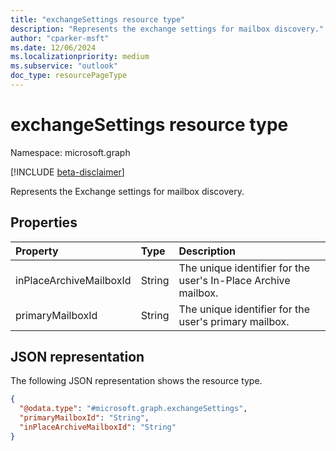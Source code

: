 ```yaml
---
title: "exchangeSettings resource type"
description: "Represents the exchange settings for mailbox discovery."
author: "cparker-msft"
ms.date: 12/06/2024
ms.localizationpriority: medium
ms.subservice: "outlook"
doc_type: resourcePageType
---
```


# exchangeSettings resource type

Namespace: microsoft.graph

[!INCLUDE [beta-disclaimer](../../includes/beta-disclaimer.md)]

Represents the Exchange settings for mailbox discovery.

## Properties
|Property|Type|Description|
|:---|:---|:---|
|inPlaceArchiveMailboxId|String|The unique identifier for the user's In-Place Archive mailbox.|
|primaryMailboxId|String|The unique identifier for the user's primary mailbox.|

## JSON representation
The following JSON representation shows the resource type.
<!-- {
  "blockType": "resource",
  "@odata.type": "microsoft.graph.exchangeSettings",
  "openType": false
}
-->
``` json
{
  "@odata.type": "#microsoft.graph.exchangeSettings",
  "primaryMailboxId": "String",
  "inPlaceArchiveMailboxId": "String"
}
```
